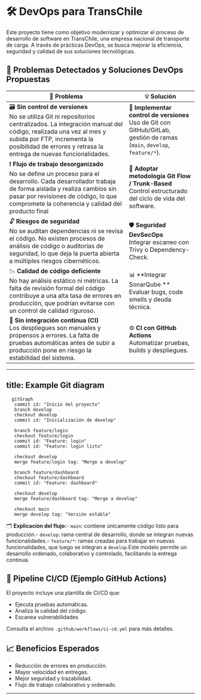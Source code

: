 # 🛠️ DevOps para TransChile

Este proyecto tiene como objetivo modernizar y optimizar el proceso de desarrollo de software en TransChile, una empresa nacional de transporte de carga. A través de prácticas DevOps, se busca mejorar la eficiencia, seguridad y calidad de sus soluciones tecnológicas.

## 🧩 Problemas Detectados y Soluciones DevOps Propuestas

| 🛑 Problema | 💡 Solución |
|------------|------------|
| 🗃️ **Sin control de versiones**<br>No se utiliza Git ni repositorios centralizados. La integración manual del código, realizada una vez al mes y subida por FTP, incrementa la posibilidad de errores y retrasa la entrega de nuevas funcionalidades. | 🔧 **Implementar control de versiones**<br>Uso de Git con GitHub/GitLab, gestión de ramas (`main`, `develop`, `feature/*`). |
| ❗ **Flujo de trabajo desorganizado**<br>No se define un proceso para el desarrollo. Cada desarrollador trabaja de forma aislada y realiza cambios sin pasar por revisiones de código, lo que compromete la coherencia y calidad del producto final | 🔁 **Adoptar metodología Git Flow / Trunk-Based**<br>Control estructurado del ciclo de vida del software. |
| 🔓 **Riesgos de seguridad**<br>No se auditan dependencias ni se revisa el código. No existen procesos de análisis de código o auditorías de seguridad, lo que deja la puerta abierta a múltiples riesgos cibernéticos. | 🛡️ **Seguridad DevSecOps**<br>Integrar escaneo con Trivy o Dependency-Check. |
| 📉 **Calidad de código deficiente**<br>No hay análisis estático ni métricas. La falta de revisión formal del código contribuye a una alta tasa de errores en producción, que podrían evitarse con un control de calidad riguroso. | 📊 **Integrar SonarQube **<br>Evaluar bugs, code smells y deuda técnica. |
| 🚫 **Sin integración continua (CI)**<br>Los despliegues son manuales y propensos a errores. La falta de pruebas automáticas antes de subir a producción pone en riesgo la estabilidad del sistema. | ⚙️ **CI con GitHub Actions**<br>Automatizar pruebas, builds y despliegues. |



---
title: Example Git diagram
---
```mermaid
  gitGraph
   commit id: "Inicio del proyecto"
   branch develop
   checkout develop
   commit id: "Inicialización de develop"

   branch feature/login
   checkout feature/login
   commit id: "Feature: login"
   commit id: "Feature: login listo"

   checkout develop
   merge feature/login tag: "Merge a develop"

   branch feature/dashboard
   checkout feature/dashboard
   commit id: "Feature: dashboard"

   checkout develop
   merge feature/dashboard tag: "Merge a develop"

   checkout main
   merge develop tag: "Versión estable"
```
🗂️ **Explicación del flujo:**- `main`: contiene únicamente código listo para producción.- `develop`: rama central de desarrollo, donde se integran nuevas funcionalidades.- `feature/*`: ramas creadas para trabajar en nuevas funcionalidades, que luego se integran a `develop`.Este modelo permite un desarrollo ordenado, colaborativo y controlado, facilitando la entrega continua.

## 🚀 Pipeline CI/CD (Ejemplo GitHub Actions)

El proyecto incluye una plantilla de CI/CD que:

- Ejecuta pruebas automáticas. 
- Analiza la calidad del código.
- Escanea vulnerabilidades


Consulta el archivo `.github/workflows/ci-cd.yml` para más detalles.

## 📈 Beneficios Esperados

- Reducción de errores en producción.
- Mayor velocidad en entregas.
- Mejor seguridad y trazabilidad.
- Flujo de trabajo colaborativo y ordenado.

---
